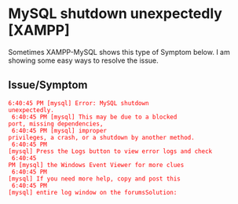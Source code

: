 # MySQL shutdown unexpectedly [XAMPP]
Sometimes XAMPP-MySQL shows this type of Symptom below. I am showing some easy ways to resolve the issue.

## Issue/Symptom
<code style="color: red">6:40:45 PM  [mysql]  Error: MySQL shutdown unexpectedly.<br />
  6:40:45 PM  [mysql]  This may be due to a blocked port, missing dependencies,<br />
  6:40:45 PM  [mysql]  improper privileges, a crash, or a shutdown by another method.<br />
  6:40:45 PM  [mysql]  Press the Logs button to view error logs and check<br />
  6:40:45 PM  [mysql]  the Windows Event Viewer for more clues<br />
  6:40:45 PM  [mysql]  If you need more help, copy and post this<br />
  6:40:45 PM  [mysql]  entire log window on the forumsSolution:<br />
</code>
